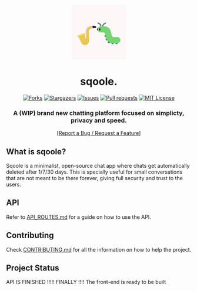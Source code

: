 <div align="center">
	<a href="https://github.com/Brian3647/sqoole">
    <img src=".github/assets/sqoole_logo.png" alt="Logo" width="150" height="150">
</a>
<h1>sqoole.</h1>

[![Forks][forks-shield]][forks-url]
[![Stargazers][stars-shield]][stars-url]
[![Issues][issues-shield]][issues-url]
[![Pull requests][pr-shield]][pr-url]
[![MIT License][license-shield]][license-url]

  <p align="center">
    <h3>A (WIP) brand new chatting platform focused on simplicty, privacy and speed.</h3>
[<a href="https://github.com/Brian3647/sqoole/issues">Report a Bug / Request a Feature</a>]
    </p>

</div>

## **What is sqoole?**

Sqoole is a minimalist, open-source chat app where chats get automatically deleted after 1/7/30 days. This is specially useful for small conversations that are not meant to be there forever, giving full security and trust to the users.

## **API**

Refer to [API_ROUTES.md](./API_ROUTES.md) for a guide on how to use the API.

## **Contributing**

Check [CONTRIBUTING.md](./.github/CONTRIBUTING.md) for all the information on how to help the project.

## **Project Status**

API IS FINISHED !!!!! FINALLY !!!!
The front-end is ready to be built

<!-- Links -->

[contributors-shield]: https://img.shields.io/github/contributors/Brian3647/sqoole.svg?style=for-the-badge
[contributors-url]: https://github.com/Brian3647/sqoole/graphs/contributors
[forks-shield]: https://img.shields.io/github/forks/Brian3647/sqoole.svg?style=for-the-badge
[forks-url]: https://github.com/Brian3647/sqoole/network/members
[stars-shield]: https://img.shields.io/github/stars/Brian3647/sqoole.svg?style=for-the-badge
[stars-url]: https://github.com/Brian3647/sqoole/stargazers
[issues-shield]: https://img.shields.io/github/issues/Brian3647/sqoole.svg?style=for-the-badge
[issues-url]: https://github.com/Brian3647/sqoole/issues
[pr-shield]: https://img.shields.io/github/issues-pr/Brian3647/sqoole.svg?style=for-the-badge
[pr-url]: https://github.com/Brian3647/sqoole/pulls
[license-shield]: https://img.shields.io/github/license/Brian3647/sqoole.svg?style=for-the-badge
[license-url]: https://github.com/Brian3647/sqoole/blob/main/LICENSE
